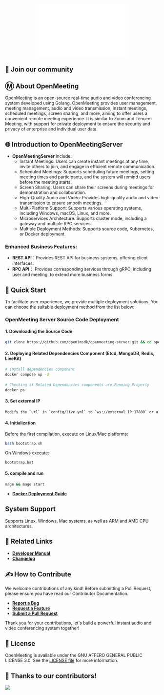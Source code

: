 <p align="center">
    <a href="https://openim.io">
        <img src="./assets/openim-logo.gif" width="60%" height="30%"/>
    </a>
</p>

<div align="center">


</div>


## :busts_in_silhouette: Join our community
## Ⓜ️ About OpenMeeting
OpenMeeting is an open-source real-time audio and video conferencing system developed using Golang. OpenMeeting provides user management, meeting management, audio and video transmission, instant meetings, scheduled meetings, screen sharing, and more, aiming to offer users a convenient remote meeting experience. It is similar to Zoom and Tencent Meeting, with support for private deployment to ensure the security and privacy of enterprise and individual user data.

[//]: # (![Relations of App-OpenMeeting]&#40;./assets/open-meeting-design.png&#41;)



## 🌐 Introduction to OpenMeetingServer
+ **OpenMeetingServer**  include:
  - Instant Meetings: Users can create instant meetings at any time, invite others to join, and engage in efficient remote communication.
  - Scheduled Meetings: Supports scheduling future meetings, setting meeting times and participants, and the system will remind users before the meeting starts.
  - Screen Sharing: Users can share their screens during meetings for demonstration and collaboration.
  - High-Quality Audio and Video: Provides high-quality audio and video transmission to ensure smooth meetings.
  - Multi-Platform Support: Supports various operating systems, including Windows, macOS, Linux, and more.
  - Microservices Architecture: Supports cluster mode, including a gateway and multiple RPC services.
  - Multiple Deployment Methods: Supports source code, Kubernetes, or Docker deployment.


### Enhanced Business Features:
+ **REST API**：Provides REST API for business systems, offering client interfaces.
+ **RPC API**： Provides corresponding services through gRPC, including user and meeting, to extend more business forms.

[//]: # (![architecture]&#40;./assets/architecture-layers.png&#41;)



## :rocket: Quick Start
To facilitate user experience, we provide multiple deployment solutions. You can choose the suitable deployment method from the list below:

[//]: # (+ **[Source Code Deployment Guide]&#40;https://github.com/openimsdk/openmeeting-server/blob/main/deployments/deployment.md&#41;**)
### OpenMeeting Server Source Code Deployment

#### 1. Downloading the Source Code

```bash
git clone https://github.com/openimsdk/openmeeting-server.git && cd openmeeting-server
```


#### 2. Deploying Related Dependencies Component (Etcd, MongoDB, Redis, LiveKit)
```bash
# install dependencies component
docker compose up -d

# Checking if Related Dependencies components are Running Properly
docker ps
```

#### 3. Set external IP
```bash
Modify the `url` in `config/live.yml` to `ws://external_IP:17880` or a domain name.
```

#### 4. Initialization
Before the first compilation, execute on Linux/Mac platforms:
```bash
bash bootstrap.sh
```
On Windows execute:
```bash
bootstrap.bat
```

#### 5. compile and run
```bash
mage && mage start
```



+ **[Docker Deployment Guide]()**

## System Support
Supports Linux, Windows, Mac systems, as well as ARM and AMD CPU architectures.

## :link: Related Links


+ **[Developer Manual]()**
+ **[Changelog]()**

## :writing_hand: How to Contribute
We welcome contributions of any kind! Before submitting a Pull Request, please ensure you have read our Contributor Documentation.

+ **[Report a Bug](https://github.com/openimsdk/openmeeting-server/issues/new?assignees=&labels=kind%2Fbug&projects=&template=bug-report.yaml&title=%5BBUG%5D+)**
+ **[Request a Feature](https://github.com/openimsdk/openmeeting-server/issues/new?assignees=&labels=feature+request&projects=&template=feature-request.yaml&title=%5BFEATURE+REQUEST%5D+)**
+ **[Submit a Pull Request](https://github.com/openimsdk/openmeeting-server/pulls)**

Thank you for your contributions, let's build a powerful instant audio and video conferencing system together!

## :closed_book: License
OpenMeeting is available under the GNU AFFERO GENERAL PUBLIC LICENSE 3.0. See the [LICENSE file](https://github.com/openimsdk/openmeeting-server/blob/main/LICENSE) for more information.

## 🔮 Thanks to our contributors!

<a href="https://github.com/openimsdk/openmeeting-server/graphs/contributors">
  <img src="https://contrib.rocks/image?repo=openimsdk/openmeeting-server" />
</a>